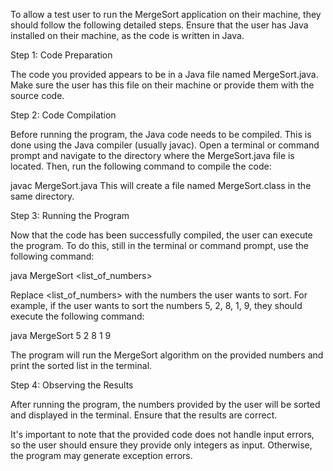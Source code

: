 To allow a test user to run the MergeSort application on their machine, they should follow the following detailed steps. Ensure that the user has Java installed on their machine, as the code is written in Java.

Step 1: Code Preparation

The code you provided appears to be in a Java file named MergeSort.java. Make sure the user has this file on their machine or provide them with the source code.

Step 2: Code Compilation

Before running the program, the Java code needs to be compiled. This is done using the Java compiler (usually javac). Open a terminal or command prompt and navigate to the directory where the MergeSort.java file is located. Then, run the following command to compile the code:


javac MergeSort.java
This will create a file named MergeSort.class in the same directory.

Step 3: Running the Program

Now that the code has been successfully compiled, the user can execute the program. To do this, still in the terminal or command prompt, use the following command:

java MergeSort <list_of_numbers>

Replace <list_of_numbers> with the numbers the user wants to sort.
For example, if the user wants to sort the numbers 5, 2, 8, 1, 9, they should execute the following command:

java MergeSort 5 2 8 1 9

The program will run the MergeSort algorithm on the provided numbers and print the sorted list in the terminal.

Step 4: Observing the Results

After running the program, the numbers provided by the user will be sorted and displayed in the terminal. Ensure that the results are correct.

It's important to note that the provided code does not handle input errors, so the user should ensure they provide only integers as input. Otherwise, the program may generate exception errors.
